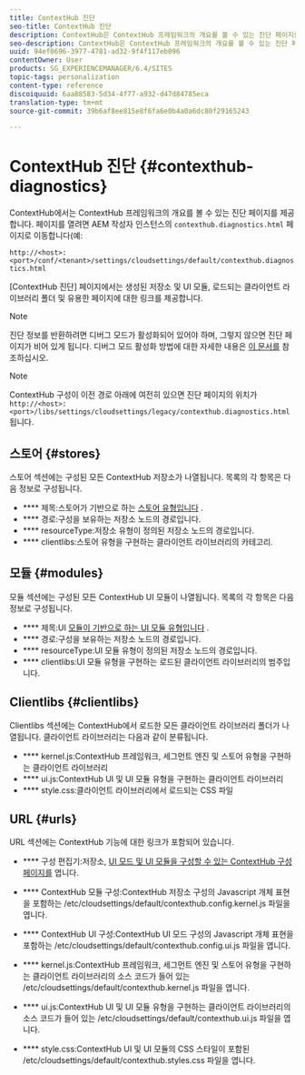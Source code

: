 ```yaml
---
title: ContextHub 진단
seo-title: ContextHub 진단
description: ContextHub은 ContextHub 프레임워크의 개요를 볼 수 있는 진단 페이지를 제공합니다
seo-description: ContextHub은 ContextHub 프레임워크의 개요를 볼 수 있는 진단 페이지를 제공합니다
uuid: 94ef0696-3977-4781-ad32-9f4f117eb096
contentOwner: User
products: SG_EXPERIENCEMANAGER/6.4/SITES
topic-tags: personalization
content-type: reference
discoiquuid: 6aa88583-5d34-4f77-a932-d47d84785eca
translation-type: tm+mt
source-git-commit: 39b6af8ee815e8f6fa6e0b4a0a6dc80f29165243

---
```



# ContextHub 진단 {#contexthub-diagnostics}

ContextHub에서는 ContextHub 프레임워크의 개요를 볼 수 있는 진단 페이지를 제공합니다. 페이지를 열려면 AEM 작성자 인스턴스의 `contexthub.diagnostics.html` 페이지로 이동합니다(예:

`http://<host>:<port>/conf/<tenant>/settings/cloudsettings/default/contexthub.diagnostics.html`

[ContextHub 진단] 페이지에서는 생성된 저장소 및 UI 모듈, 로드되는 클라이언트 라이브러리 폴더 및 유용한 페이지에 대한 링크를 제공합니다.

>[!NOTE]
>
>진단 정보를 반환하려면 디버그 모드가 활성화되어 있어야 하며, 그렇지 않으면 진단 페이지가 비어 있게 됩니다. 디버그 모드 활성화 방법에 대한 자세한 내용은 [이 문서를](/help/sites-administering/contexthub-config.md#debugging-contexthub) 참조하십시오.

>[!NOTE]
>
>ContextHub 구성이 이전 경로 아래에 여전히 있으면 진단 페이지의 위치가 `http://<host>:<port>/libs/settings/cloudsettings/legacy/contexthub.diagnostics.html`됩니다.

## 스토어 {#stores}

스토어 섹션에는 구성된 모든 ContextHub 저장소가 나열됩니다. 목록의 각 항목은 다음 정보로 구성됩니다.

* **** 제목:스토어가 기반으로 하는 [스토어 유형입니다](/help/sites-developing/ch-samplestores.md) .
* **** 경로:구성을 보유하는 저장소 노드의 경로입니다.
* **** resourceType:저장소 유형이 정의된 저장소 노드의 경로입니다.
* **** clientlibs:스토어 유형을 구현하는 클라이언트 라이브러리의 카테고리.

## 모듈 {#modules}

모듈 섹션에는 구성된 모든 ContextHub UI 모듈이 나열됩니다. 목록의 각 항목은 다음 정보로 구성됩니다.

* **** 제목:UI [모듈이 기반으로 하는 UI 모듈 유형입니다](/help/sites-developing/ch-samplemodules.md) .
* **** 경로:구성을 보유하는 저장소 노드의 경로입니다.
* **** resourceType:UI 모듈 유형이 정의된 저장소 노드의 경로입니다.
* **** clientlibs:UI 모듈 유형을 구현하는 로드된 클라이언트 라이브러리의 범주입니다.

## Clientlibs {#clientlibs}

Clientlibs 섹션에는 ContextHub에서 로드한 모든 클라이언트 라이브러리 폴더가 나열됩니다. 클라이언트 라이브러리는 다음과 같이 분류됩니다.

* **** kernel.js:ContextHub 프레임워크, 세그먼트 엔진 및 스토어 유형을 구현하는 클라이언트 라이브러리
* **** ui.js:ContextHub UI 및 UI 모듈 유형을 구현하는 클라이언트 라이브러리
* **** style.css:클라이언트 라이브러리에서 로드되는 CSS 파일

## URL {#urls}

URL 섹션에는 ContextHub 기능에 대한 링크가 포함되어 있습니다.

* **** 구성 편집기:저장소, [UI 모드 및 UI 모듈을 구성할 수 있는 ContextHub 구성 페이지를](/help/sites-administering/contexthub-config.md) 엽니다.

* **** ContextHub 모듈 구성:ContextHub 저장소 구성의 Javascript 개체 표현을 포함하는 /etc/cloudsettings/default/contexthub.config.kernel.js 파일을 엽니다.
* **** ContextHub UI 구성:ContextHub UI 모드 구성의 Javascript 개체 표현을 포함하는 /etc/cloudsettings/default/contexthub.config.ui.js 파일을 엽니다.
* **** kernel.js:ContextHub 프레임워크, 세그먼트 엔진 및 스토어 유형을 구현하는 클라이언트 라이브러리의 소스 코드가 들어 있는 /etc/cloudsettings/default/contexthub.kernel.js 파일을 엽니다.
* **** ui.js:ContextHub UI 및 UI 모듈 유형을 구현하는 클라이언트 라이브러리의 소스 코드가 들어 있는 /etc/cloudsettings/default/contexthub.ui.js 파일을 엽니다.
* **** style.css:ContextHub UI 및 UI 모듈의 CSS 스타일이 포함된 /etc/cloudsettings/default/contexthub.styles.css 파일을 엽니다.

